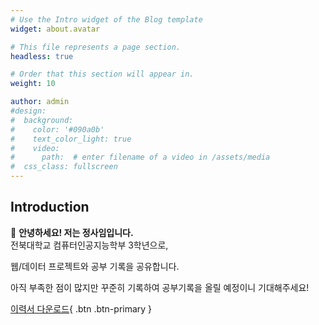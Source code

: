 ```yaml
---
# Use the Intro widget of the Blog template
widget: about.avatar

# This file represents a page section.
headless: true

# Order that this section will appear in.
weight: 10

author: admin
#design:
#  background:
#    color: '#090a0b'
#    text_color_light: true
#    video:
#      path:  # enter filename of a video in /assets/media
#  css_class: fullscreen
---
```

Introduction
---
👋 **안녕하세요! 저는 정사임입니다.**  
전북대학교 컴퓨터인공지능학부 3학년으로, 

웹/데이터 프로젝트와 공부 기록을 공유합니다.

아직 부족한 점이 많지만 꾸준히 기록하여 공부기록을 올릴 예정이니 기대해주세요!

[이력서 다운로드](/files/resume.pdf){ .btn .btn-primary }
